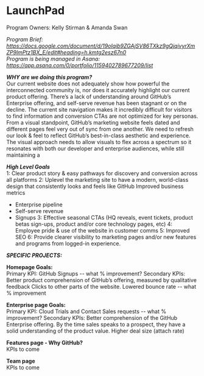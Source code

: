 # LaunchPad

Program Owners: Kelly Stirman & Amanda Swan 

<i>Program Brief:<br> https://docs.google.com/document/d/19oIqib9ZGAjSV86TXkz9gQjqivyrXmZP9lmPtz1BX_E/edit#heading=h.kmtg2esz67n0 <br>
Program is being managed in Asana:<br>
  https://app.asana.com/0/portfolio/1159402789677209/list</i><br>

<b><i>WHY are we doing this program?</i></b><br>
Our current website does not adequately show how powerful the interconnected community is, nor does it accurately highlight our current product offering. There’s a lack of understanding around GitHub’s Enterprise offering, and self-serve revenue has been stagnant or on the decline.  The current site navigation makes it incredibly difficult for visitors to find information and conversion CTAs are not optimized for key personas. 
From a visual standpoint, GitHub’s marketing website feels dated and different pages feel very out of sync from one another. We need to refresh our look & feel to reflect GitHub’s best-in-class aesthetic and experience. The visual approach needs to allow visuals to flex across a spectrum so it resonates with both our developer and enterprise audiences, while still maintaining a 

<b><i>High Level Goals</i></b><br>
1: Clear product story & easy pathways for discovery and conversion across all platforms
2: Uplevel the marketing site to have a modern, world-class design that consistently looks and feels like GitHub
Improved business metrics 
- Enterprise pipeline 
- Self-serve revenue 
- Signups
3: Effective seasonal CTAs (HQ reveals, event tickets, product betas sign-ups, product and/or core technology pages, etc)
4: Employee pride & use of the website in customer comms
5: Improved SEO 
6: Provide clearer visibility to marketing pages and/or new features and programs from logged-in experience.


<b><i>SPECIFIC PROJECTS:</i></b>

<b>Homepage Goals:</b><br>
Primary KPI: GitHub Signups -- what % improvement? 
Secondary KPIs: 
Better product comprehension of GitHub’s offering, measured by qualitative feedback
Clicks to other parts of the website. Lowered bounce rate -- what % improvement

<b>Enterprise page Goals:</b><br>
Primary KPI: Cloud Trials and Contact Sales requests -- what % improvement?
Secondary KPIs:
Better comprehension of the GitHub Enterprise offering. By the time sales speaks to a prospect, they have a solid understanding of the product value. 
Higher deal size (attach rate) 

<b>Features page - Why GitHub?</b><br>
KPIs to come

<b>Team page</b><br>
KPIs to come



